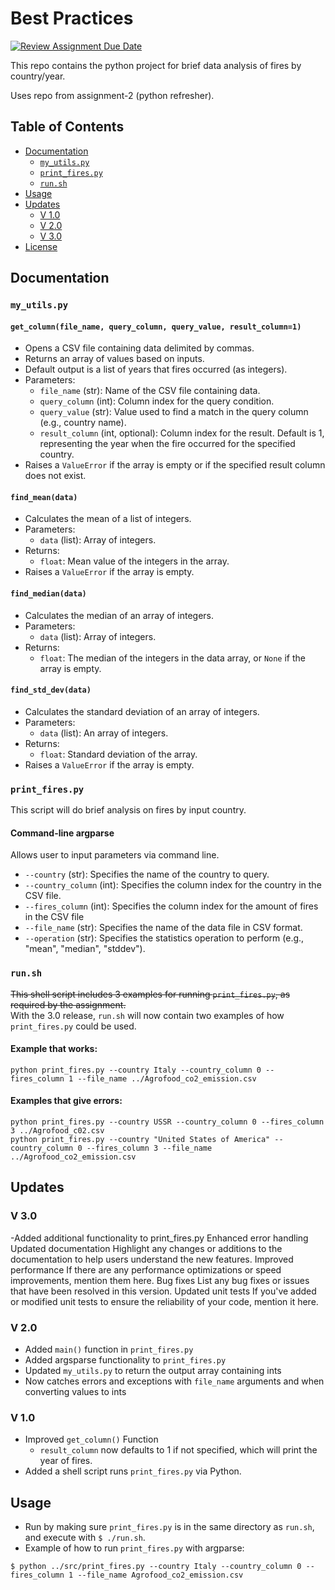 # Best Practices 

[![Review Assignment Due Date](https://classroom.github.com/assets/deadline-readme-button-24ddc0f5d75046c5622901739e7c5dd533143b0c8e959d652212380cedb1ea36.svg)](https://classroom.github.com/a/oQi7O4AA)

This repo contains the python project for brief data analysis of fires by country/year.

Uses repo from assignment-2 (python refresher).

## Table of Contents
- [Documentation](#documentation)
  - [`my_utils.py`](#my-utils)
  - [`print_fires.py`](#print-fires)
  - [`run.sh`](#runsh)
- [Usage](#usage)
- [Updates](#updates)
  - [V 1.0](#v-1)
  - [V 2.0](#v-2)
  - [V 3.0](#v-3)
- [License](#license)

## Documentation <a name="documentation"></a>

### `my_utils.py` <a name="my-utils"></a>


#### `get_column(file_name, query_column, query_value, result_column=1)`
- Opens a CSV file containing data delimited by commas.
- Returns an array of values based on inputs.
- Default output is a list of years that fires occurred (as integers).
- Parameters:
    - `file_name` (str): Name of the CSV file containing data.
    - `query_column` (int): Column index for the query condition.
    - `query_value` (str): Value used to find a match in the query column (e.g., country name).
    - `result_column` (int, optional): Column index for the result. Default is 1, representing the year when the fire occurred for the specified country.
- Raises a `ValueError` if the array is empty or if the specified result column does not exist.

#### `find_mean(data)`
- Calculates the mean of a list of integers.
- Parameters:
    - `data` (list): Array of integers.
- Returns:
    - `float`: Mean value of the integers in the array.
- Raises a `ValueError` if the array is empty.

#### `find_median(data)`
- Calculates the median of an array of integers.
- Parameters:
    - `data` (list): Array of integers.
- Returns:
    - `float`: The median of the integers in the data array, or `None` if the array is empty.

#### `find_std_dev(data)`
- Calculates the standard deviation of an array of integers.
- Parameters:
    - `data` (list): An array of integers.
- Returns:
    - `float`: Standard deviation of the array.
- Raises a `ValueError` if the array is empty.


### `print_fires.py` <a name="print-fires"></a>
This script will do brief analysis on fires by input country.

#### Command-line argparse
Allows user to input parameters via command line.
- `--country` (str): Specifies the name of the country to query.
- `--country_column` (int): Specifies the column index for the country in the CSV file.
- `--fires_column` (int): Specifies the column index for the amount of fires in the CSV file
- `--file_name` (str): Specifies the name of the data file in CSV format.
- `--operation` (str): Specifies the statistics operation to perform (e.g., "mean", "median", "stddev").

### `run.sh` <a name="runsh"></a>
~~This shell script includes 3 examples for running `print_fires.py`, as required by the assignment.~~
<br>
With the 3.0 release, `run.sh` will now contain two examples of how `print_fires.py` could be used.

#### Example that works:

```shell
python print_fires.py --country Italy --country_column 0 --fires_column 1 --file_name ../Agrofood_co2_emission.csv
```

#### Examples that give errors:
```shell
python print_fires.py --country USSR --country_column 0 --fires_column 3 ../Agrofood_c02.csv
python print_fires.py --country "United States of America" --country_column 0 --fires_column 3 --file_name ../Agrofood_co2_emission.csv
```


## Updates <a name="updates"></a>

### V 3.0 <a name="v-3"></a>
-Added additional functionality to print_fires.py
Enhanced error handling
Updated documentation
Highlight any changes or additions to the documentation to help users understand the new features.
Improved performance
If there are any performance optimizations or speed improvements, mention them here.
Bug fixes
List any bug fixes or issues that have been resolved in this version.
Updated unit tests
If you've added or modified unit tests to ensure the reliability of your code, mention it here.

### V 2.0 <a name="v-2"></a> 
- Added `main()` function in `print_fires.py`
- Added argsparse functionality to `print_fires.py`
- Updated `my_utils.py` to return the output array containing ints
- Now catches errors and exceptions with `file_name` arguments and when converting values to ints

### V 1.0 <a name="v-1"></a>

- Improved `get_column()` Function
  - `result_column` now defaults to 1 if not specified, which will print the year of fires.
- Added a shell script runs `print_fires.py` via Python.


## Usage <a name="usage"></a>
- Run by making sure `print_fires.py` is in the same directory as `run.sh`, and execute with `$ ./run.sh`.
- Example of how to run `print_fires.py` with argparse:

```shell
$ python ../src/print_fires.py --country Italy --country_column 0 --fires_column 1 --file_name Agrofood_co2_emission.csv
```

